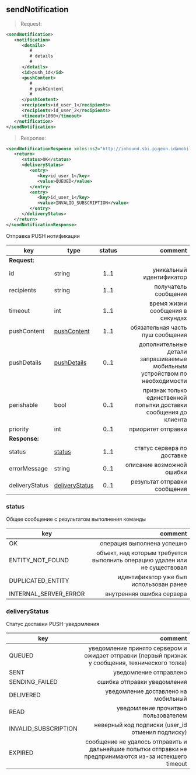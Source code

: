 ## sendNotification

>Request:

```xml
<sendNotification>
   <notification>
      <details>
         #
         # details
         #
      </details>
      <id>push_id</id>
      <pushContent>
         #
         # pushContent
         #
      </pushContent>
      <recipients>id_user_1</recipients>
      <recipients>id_user_2</recipients>
      <timeout>1000</timeout>
   </notification>
</sendNotification>
```

>Response:

```xml
<sendNotificationResponse xmlns:ns2="http://inbound.sbi.pigeon.idamobile.com/">
   <return>
      <status>OK</status>
      <deliveryStatus>
         <entry>
            <key>id_user_1</key>
            <value>QUEUED</value>
         </entry>
         <entry>
            <key>id_user_1</key>
            <value>INVALID_SUBSCRIPTION</value>
         </entry>
      </deliveryStatus>
   </return>
</sendNotificationResponse>
```

Отправка PUSH нотификации

key | type | status | comment
--- | --- | :---: | ---:
**Request:** | | |
id | string | 1..1 | уникальный идентификатор
recipients | string | 1..1 | получатель сообщения
timeout | int | 1..1 | время жизни сообщения в секундах
pushContent | [pushContent](#pushcontent) | 1..1 | обязательная часть пуш сообщения
pushDetails | [pushDetails](#pushdetails) | 0..1 | дополнительные детали запрашиваемые мобильным устройством по необходимости
perishable | bool | 0..1 | признак только единственной попытки доставки сообщения до клиента
priority | int | 0..1 | приоритет отправки
**Response:** | | |
status | [status](#status) | 1..1 | статус сервера по доставке
errorMessage | string | 0..1 | описание возможной ошибки
deliveryStatus | [deliveryStatus](#deliverystatus) | 0..1 | результат отправки сообщения

### status

Общее сообщение с результатом выполнения команды

key | comment
--- | ---:
OK | операция выполнена успешно
ENTITY_NOT_FOUND | объект, над которым требуется выполнить операцию удален или не существовал
DUPLICATED_ENTITY | идентификатор уже был использован ранее
INTERNAL_SERVER_ERROR | внутренняя ошибка сервера

### deliveryStatus

Статус доставки PUSH-уведомления

key | comment
--- | ---:
QUEUED | уведомление принято сервером и ожидает отправки (первый признак у сообщения, технического толка)
SENT | уведомление отправлено
SENDING_FAILED | ошибка отправки уведомления
DELIVERED | уведомление доставлено на мобильный
READ| уведомление прочитано пользователем
INVALID_SUBSCRIPTION | неверный код подписки (user_id отменил подписку)
EXPIRED | сообщение не удалось отправить и дальнейшие попытки отправки не предпринимаются из-за истекшего timeout
